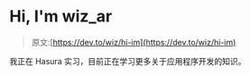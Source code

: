 # Hi, I'm wiz_ar

> 原文:[https://dev.to/wiz/hi-im](https://dev.to/wiz/hi-im)

我正在 Hasura
实习，目前正在学习更多关于应用程序开发的知识。